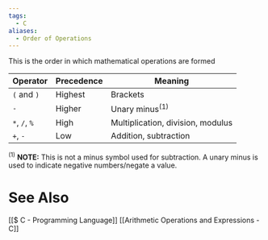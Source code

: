 ```yaml
---
tags:
  - C
aliases:
  - Order of Operations
---
```

This is the order in which mathematical operations are formed

| Operator      | Precedence | Meaning                           |
| ------------- | ---------- | --------------------------------- |
| `(` and `)`   | Highest    | Brackets                          |
| `-`           | Higher     | Unary minus<sup>(1)</sup>         |
| `*`, `/`, `%` | High       | Multiplication, division, modulus |
| `+`, `-`      | Low        | Addition, subtraction             |
<sup>(1)</sup> **NOTE:** This is not a minus symbol used for subtraction. A unary minus is used to indicate negative numbers/negate a value.
# See Also
[[$ C - Programming Language]]
[[Arithmetic Operations and Expressions - C]]
